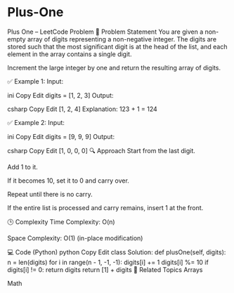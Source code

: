 # Plus-One
Plus One – LeetCode Problem
📌 Problem Statement
You are given a non-empty array of digits representing a non-negative integer. The digits are stored such that the most significant digit is at the head of the list, and each element in the array contains a single digit.

Increment the large integer by one and return the resulting array of digits.

✅ Example 1:
Input:

ini
Copy
Edit
digits = [1, 2, 3]
Output:

csharp
Copy
Edit
[1, 2, 4]
Explanation:
123 + 1 = 124

✅ Example 2:
Input:

ini
Copy
Edit
digits = [9, 9, 9]
Output:

csharp
Copy
Edit
[1, 0, 0, 0]
🔍 Approach
Start from the last digit.

Add 1 to it.

If it becomes 10, set it to 0 and carry over.

Repeat until there is no carry.

If the entire list is processed and carry remains, insert 1 at the front.

🕒 Complexity
Time Complexity: O(n)

Space Complexity: O(1) (in-place modification)

💻 Code (Python)
python
Copy
Edit
class Solution:
    def plusOne(self, digits):
        n = len(digits)
        for i in range(n - 1, -1, -1):
            digits[i] += 1
            digits[i] %= 10
            if digits[i] != 0:
                return digits
        return [1] + digits
🔗 Related Topics
Arrays

Math

